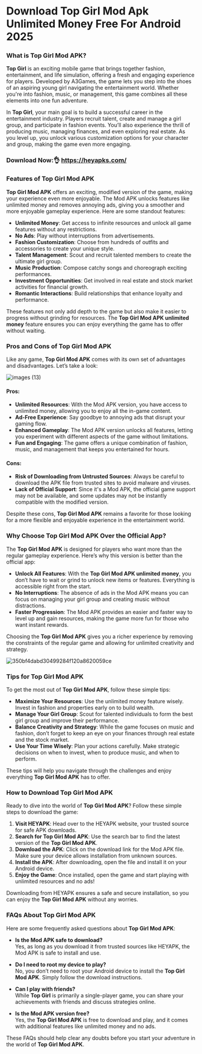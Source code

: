 # Download Top Girl Mod Apk Unlimited Money Free For Android 2025

### What is **Top Girl Mod APK**?

**Top Girl** is an exciting mobile game that brings together fashion, entertainment, and life simulation, offering a fresh and engaging experience for players. Developed by A3Games, the game lets you step into the shoes of an aspiring young girl navigating the entertainment world. Whether you're into fashion, music, or management, this game combines all these elements into one fun adventure.

In **Top Girl**, your main goal is to build a successful career in the entertainment industry. Players recruit talent, create and manage a girl group, and participate in fashion events. You’ll also experience the thrill of producing music, managing finances, and even exploring real estate. As you level up, you unlock various customization options for your character and group, making the game even more engaging.

### Download Now:👌 https://heyapks.com/

### Features of **Top Girl Mod APK**

**Top Girl Mod APK** offers an exciting, modified version of the game, making your experience even more enjoyable. The Mod APK unlocks features like unlimited money and removes annoying ads, giving you a smoother and more enjoyable gameplay experience. Here are some standout features:

- **Unlimited Money**: Get access to infinite resources and unlock all game features without any restrictions.  
- **No Ads**: Play without interruptions from advertisements.  
- **Fashion Customization**: Choose from hundreds of outfits and accessories to create your unique style.  
- **Talent Management**: Scout and recruit talented members to create the ultimate girl group.  
- **Music Production**: Compose catchy songs and choreograph exciting performances.  
- **Investment Opportunities**: Get involved in real estate and stock market activities for financial growth.  
- **Romantic Interactions**: Build relationships that enhance loyalty and performance.

These features not only add depth to the game but also make it easier to progress without grinding for resources. The **Top Girl Mod APK unlimited money** feature ensures you can enjoy everything the game has to offer without waiting.

### Pros and Cons of **Top Girl Mod APK**

Like any game, **Top Girl Mod APK** comes with its own set of advantages and disadvantages. Let’s take a look:

![images (13)](https://github.com/user-attachments/assets/fd53c3fc-d190-4a45-b27c-f4993fa76020)


#### Pros:
- **Unlimited Resources**: With the Mod APK version, you have access to unlimited money, allowing you to enjoy all the in-game content.  
- **Ad-Free Experience**: Say goodbye to annoying ads that disrupt your gaming flow.  
- **Enhanced Gameplay**: The Mod APK version unlocks all features, letting you experiment with different aspects of the game without limitations.  
- **Fun and Engaging**: The game offers a unique combination of fashion, music, and management that keeps you entertained for hours.

#### Cons:
- **Risk of Downloading from Untrusted Sources**: Always be careful to download the APK file from trusted sites to avoid malware and viruses.  
- **Lack of Official Support**: Since it's a Mod APK, the official game support may not be available, and some updates may not be instantly compatible with the modified version.  

Despite these cons, **Top Girl Mod APK** remains a favorite for those looking for a more flexible and enjoyable experience in the entertainment world.

### Why Choose **Top Girl Mod APK** Over the Official App?

The **Top Girl Mod APK** is designed for players who want more than the regular gameplay experience. Here’s why this version is better than the official app:

- **Unlock All Features**: With the **Top Girl Mod APK unlimited money**, you don’t have to wait or grind to unlock new items or features. Everything is accessible right from the start.  
- **No Interruptions**: The absence of ads in the Mod APK means you can focus on managing your girl group and creating music without distractions.  
- **Faster Progression**: The Mod APK provides an easier and faster way to level up and gain resources, making the game more fun for those who want instant rewards.

Choosing the **Top Girl Mod APK** gives you a richer experience by removing the constraints of the regular game and allowing for unlimited creativity and strategy.

![350bf4dabd30499284f120a8620059ce](https://github.com/user-attachments/assets/2773fba2-f824-4bf4-aacc-7a694351f1d8)


### Tips for **Top Girl Mod APK**

To get the most out of **Top Girl Mod APK**, follow these simple tips:

- **Maximize Your Resources**: Use the unlimited money feature wisely. Invest in fashion and properties early on to build wealth.  
- **Manage Your Girl Group**: Scout for talented individuals to form the best girl group and improve their performance.  
- **Balance Creativity and Strategy**: While the game focuses on music and fashion, don’t forget to keep an eye on your finances through real estate and the stock market.  
- **Use Your Time Wisely**: Plan your actions carefully. Make strategic decisions on when to invest, when to produce music, and when to perform.

These tips will help you navigate through the challenges and enjoy everything **Top Girl Mod APK** has to offer.

### How to Download **Top Girl Mod APK**

Ready to dive into the world of **Top Girl Mod APK**? Follow these simple steps to download the game:

1. **Visit HEYAPK**: Head over to the HEYAPK website, your trusted source for safe APK downloads.  
2. **Search for Top Girl Mod APK**: Use the search bar to find the latest version of the **Top Girl Mod APK**.  
3. **Download the APK**: Click on the download link for the Mod APK file. Make sure your device allows installation from unknown sources.  
4. **Install the APK**: After downloading, open the file and install it on your Android device.  
5. **Enjoy the Game**: Once installed, open the game and start playing with unlimited resources and no ads!

Downloading from HEYAPK ensures a safe and secure installation, so you can enjoy the **Top Girl Mod APK** without any worries.

### FAQs About **Top Girl Mod APK**

Here are some frequently asked questions about **Top Girl Mod APK**:

- **Is the Mod APK safe to download?**  
Yes, as long as you download it from trusted sources like HEYAPK, the Mod APK is safe to install and use.  

- **Do I need to root my device to play?**  
No, you don’t need to root your Android device to install the **Top Girl Mod APK**. Simply follow the download instructions.  

- **Can I play with friends?**  
While **Top Girl** is primarily a single-player game, you can share your achievements with friends and discuss strategies online.  

- **Is the Mod APK version free?**  
Yes, the **Top Girl Mod APK** is free to download and play, and it comes with additional features like unlimited money and no ads.

These FAQs should help clear any doubts before you start your adventure in the world of **Top Girl Mod APK**.


